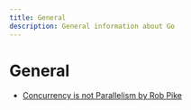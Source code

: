 ```yaml
---
title: General
description: General information about Go
---
```


# General

- [Concurrency is not Parallelism by Rob Pike](https://www.youtube.com/watch?v=oV9rvDllKEg)
